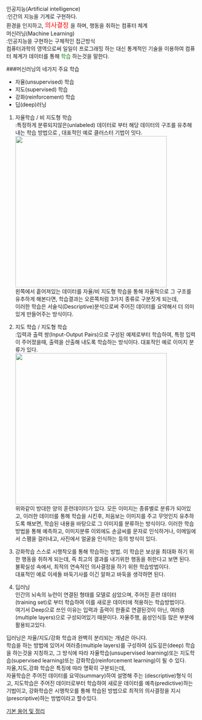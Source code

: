 인공지능(Artificial intelligence)     
:인간의 지능을 기계로 구현하다.      
환경을 인지하고, <span style="color:red ;font-size:17px;">의사결정 </span>을 하며, 행동을 취하는 컴퓨터 체계     
머신러닝(Machine Learning)     
:인공지능을 구현하는 구체적인 접근방식     
컴퓨터과학의 영역으로써 일일이 프로그래밍 하는 대신 통계적인 기술을 이용하여 컴퓨터 체계가 데이터를 통해 <span style="color:green">학습 </span>하는것을 말한다.     

###머신러닝의 네가지 주요 학습    
* 자율(unsupervised) 학습 
* 지도(supervised) 학습
* 강화(reinforcement) 학습
* 딥(deep)러닝

1. 자율학습 / 비 지도형 학습    
:특정하게 분류되지않은(unlabeled) 데이터로 부터 해당 데이터의 구조를 유추해 내는 학습 방법으로 , 대표적인 예로 클러스터 기법이 잇다.
<br/><img src="https://img1.daumcdn.net/thumb/R800x0/?scode=mtistory2&fname=https%3A%2F%2Ft1.daumcdn.net%2Fcfile%2Ftistory%2F9913EA3C5D89C5D103" width="400px"/>      
왼쪽에서 흩어져있는 데이터를 자율/비 지도형 학습을 통해 자율적으로 그 구조를 유추하게 해본다면, 학습결과는 오른쪽처럼 3가지 종류로 구분짓게 되는데,      
이러한 학습은 서술식(Descriptive)분석으로써 주어진 데이터를 요약해서 더 의미있게 만들어주는 방식이다.      


2. 지도 학습 / 지도형 학습     
:입력과 출력 쌍(Input-Output Pairs)으로 구성된 예제로부터 학습하여, 특정 입력이 주어졌을때, 출력을 산출해 내도록 학습하는 방식이다. 대표적인 예로 이미지 분류가 있다.
<br/><img src="https://lh3.googleusercontent.com/proxy/L6Th_M62kd95H_8fKi1mnIbV5oJ_w64NiaRqGi0LhikFLkhoIUE2_5_RL0eOjcsyStthf63XYA8moeRKOH56x2ucYw_m7dTZVPB_ehLL0UmxWiQP4LY5oudo30PXOm6pafsxskq-6D4DuGZo1pNNFBo3UUklR5mlvhUrDyNTjQ"  width="400px"/>
<br/>위와같이 방대한 양의 훈련데이터가 있다. 모든 이미지는 종류별로 분류가 되어있고, 이러한 데이터를 통해 학습을 시킨후, 처음보는 이미지를 주고 무엇인지 유추하도록 해보면, 학습된 내용을 바탕으로 그 이미지를 분류하는 방식이다. 이러한 학습방법을 통해 예측하고, 이미지분류 이외에도 손글씨를 문자로 인식하거나, 이메일에서 스팸을 걸러내고, 사진에서 얼굴을 인식하는 등의 방식이 있다.    
   

3. 강화학습
스스로 시행착오를 통해 학습하는 방법. 이 학습은 보상을 최대화 하기 위한 행동을 취하게 되는데, 즉 최고의 결과를 내기위한 행동을 취한다고 보면 된다.     
   불확실성 속에서, 최적의 연속적인 의사결정을 하기 위한 학습방법이다. <br/>대표적인 예로 이세돌 바둑기사를 이긴 알파고 바둑을 생각하면 된다.     
   

4. 딥러닝    
인간의 뇌속의 뉴런이 연결된 형태를 모델로 삼았으며, 주어진 훈련 데이터(training set)로 부터 학습하여 이를 새로운 데이터에 적용하는 학습방법이다. <br/>
   여기서 Deep으로 쓰인 이유는 입력과 출력이 한줄로 연결된것이 아닌, 여러층(multiple layers)으로 구성되어있기 때문이다. 자율주행, 음성인식등 많은 부분에 활용되고있다. 


딥러닝은 자율/지도/강화 학습과 완벽히 분리되는 개념은 아니다. <br/>학습을 하는 방법에 있어서 여러층(multiple layers)를 구성하여 심도깊은(deep) 학습을 하는것을 지칭하고, 그 방식에 따라 자율학습(unsupervised learning)또는 지도학습(supervised learning)또는 강화학습(reinforcement learning)이 될 수 있다.     
자율,지도,강화 학습은 특징에 따라 명확히 구분되는데,     
자율학습은 주어진 데이터를 요약(summary)하여 설명해 주는 (descriptive)형식 이고, 
지도학습은 주어진 데이터로부터 학습하여 새로운 데이터를 예측(predictive)하는 기법이고, 
강화학습은 시행착오를 통해 학습된 방법으로 최적의 의사결정을 지시(prescriptive)하는 방법이라고 할수있다.      





[기본 용어 및 정리](https://blog.naver.com/droneaje/222002679692)